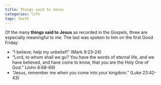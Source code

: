 ```yaml
---
title: Things said to Jesus
categories: life
tags: faith
---
```


Of the many **things said to Jesus** as recorded in the Gospels, three are especially meaningful to me. The last was spoken to him on the first Good Friday:
* “I believe; help my unbelief!” (Mark 9:23-24)
* “Lord, to whom shall we go? You have the words of eternal life, and we have believed, and have come to know, that you are the Holy One of God.” (John 6:68-69)
* “Jesus, remember me when you come into your kingdom.” (Luke 23:42-43)
